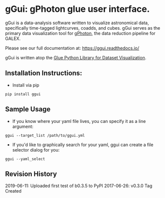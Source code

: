 # gGui: gPhoton glue user interface.
gGui is a data-analysis software written to visualize astronomical data, specifically time-tagged lightcurves, coadds, and cubes. gGui serves as the primary data visualization tool for [gPhoton](https://archive.stsci.edu/prepds/gphoton/), the data reduction pipeline for GALEX. 

Please see our full documentation at: https://ggui.readthedocs.io/

gGui is written atop the [Glue Python Library for Dataset Visualization](https://github.com/glue-viz/glue). 

## Installation Instructions:
* Install via pip
```console
pip install ggui
```

## Sample Usage
* If you know where your yaml file lives, you can specify it as a line argument:
```console
ggui --target_list /path/to/ggui.yml
```
* If you'd like to graphically search for your yaml, ggui can create a file selector dialog for you:
```console
ggui --yaml_select
```

## Revision History
2019-06-11: Uploaded first test of b0.3.5 to PyPI
2017-06-26: v0.3.0 Tag Created
